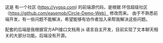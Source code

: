 这是 有一个社区 (https://yygsq.com) 的前端源代码，是根据 环信超级社区 （https://github.com/easemob/Circle-Demo-Web） 修改而来。
由于不熟悉前端开发，有一些问题不能解决，希望能够有协作者加入来帮我解决这些问题。

配套的后端是我根据官方API接口文档用 js 语言自主开发，目前实现了文本聊天相关的大部分功能。后端没有开源。
